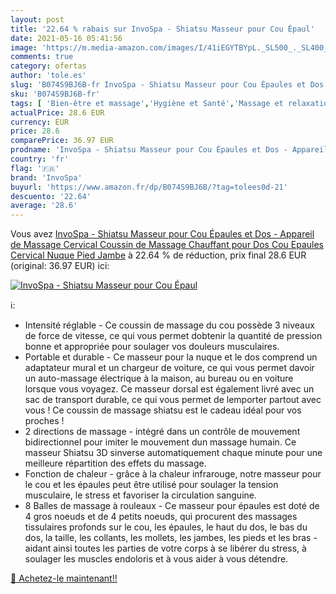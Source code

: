 ```yaml
---
layout: post
title: '22.64 % rabais sur InvoSpa - Shiatsu Masseur pour Cou Épaul'
date: 2021-05-16 05:41:56
image: 'https://m.media-amazon.com/images/I/41iEGYTBYpL._SL500_._SL400_.jpg'
comments: true
category: ofertas
author: 'tole.es'
slug: 'B074S9BJ6B-fr InvoSpa - Shiatsu Masseur pour Cou Épaules et Dos -...'
sku: 'B074S9BJ6B-fr'
tags: [ 'Bien-être et massage','Hygiène et Santé','Massage et relaxation','Masseurs électriques','Masseurs électriques portables','invospa', ]
actualPrice: 28.6 EUR
currency: EUR
price: 28.6
comparePrice: 36.97 EUR
prodname: 'InvoSpa - Shiatsu Masseur pour Cou Épaules et Dos - Appareil de Massage Cervical  Coussin de Massage Chauffant pour Dos  Cou  Epaules  Cervical  Nuque  Pied  Jambe'
country: 'fr'
flag: '🇫🇷'
brand: 'InvoSpa'
buyurl: 'https://www.amazon.fr/dp/B074S9BJ6B/?tag=tolees0d-21'
descuento: '22.64'
average: '28.6'
---
```


Vous avez [InvoSpa - Shiatsu Masseur pour Cou Épaules et Dos - Appareil de Massage Cervical  Coussin de Massage Chauffant pour Dos  Cou  Epaules  Cervical  Nuque  Pied  Jambe](https://www.amazon.fr/dp/B074S9BJ6B/?tag=tolees0d-21)  à  22.64 % de réduction, prix final  28.6 EUR (original: 36.97 EUR) ici:

[![InvoSpa - Shiatsu Masseur pour Cou Épaul](https://m.media-amazon.com/images/I/41iEGYTBYpL._SL500_._SL400_.jpg)](https://www.amazon.fr/dp/B074S9BJ6B/?tag=tolees0d-21)

ℹ️:

- Intensité réglable - Ce coussin de massage du cou possède 3 niveaux de force de vitesse, ce qui vous permet dobtenir la quantité de pression bonne et appropriée pour soulager vos douleurs musculaires.
- Portable et durable - Ce masseur pour la nuque et le dos comprend un adaptateur mural et un chargeur de voiture, ce qui vous permet davoir un auto-massage électrique à la maison, au bureau ou en voiture lorsque vous voyagez. Ce masseur dorsal est également livré avec un sac de transport durable, ce qui vous permet de lemporter partout avec vous ! Ce coussin de massage shiatsu est le cadeau idéal pour vos proches !
- 2 directions de massage - intégré dans un contrôle de mouvement bidirectionnel pour imiter le mouvement dun massage humain. Ce masseur Shiatsu 3D sinverse automatiquement chaque minute pour une meilleure répartition des effets du massage.
- Fonction de chaleur - grâce à la chaleur infrarouge, notre masseur pour le cou et les épaules peut être utilisé pour soulager la tension musculaire, le stress et favoriser la circulation sanguine.
- 8 Balles de massage à rouleaux - Ce masseur pour épaules est doté de 4 gros noeuds et de 4 petits noeuds, qui procurent des massages tissulaires profonds sur le cou, les épaules, le haut du dos, le bas du dos, la taille, les collants, les mollets, les jambes, les pieds et les bras - aidant ainsi toutes les parties de votre corps à se libérer du stress, à soulager les muscles endoloris et à vous aider à vous détendre.

[🛒 Achetez-le maintenant!!](https://www.amazon.fr/dp/B074S9BJ6B/?tag=tolees0d-21)
